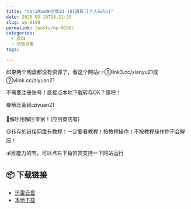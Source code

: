 ```yaml
---
title: "CariManMH合集01-10[道具][个人Solo]"
date: 2025-05-19T18:21:25
slug: wp-9168
permalink: /posts/wp-9168/
categories:
  - 盖📺
  - 恰饭合集
tags:

---
```


如果两个网盘都没有资源了，看这个网站👉①link3.cc/xianyu21或②vlink.cc/ziyuan21

不需要注册账号！直接点本地下载转存OK？懂吧！

🟢解压密码:ziyuan21

🔵解压用解压专家！(应用商店有)

🟡转存的链接网盘有教程！一定要看教程！按教程操作！不按教程操作你不会解压！

💰🈶能力的宝，可以点左下角赞赏支持一下网站运行

## 📦 下载链接
- [迅雷云盘](https://blziyuan21.com/pay-download/9168?key=24224dda26&down_id=0)
- [本地下载](https://blziyuan21.com/pay-download/9168?key=24224dda26&down_id=1)

